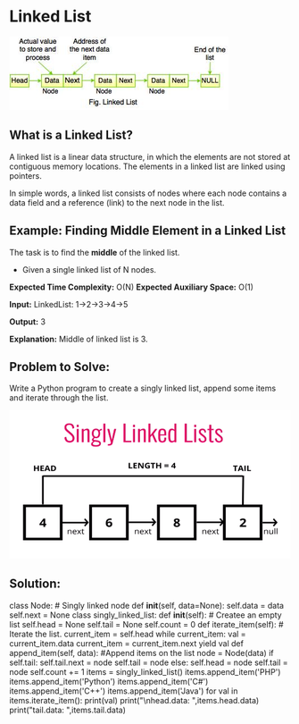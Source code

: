 # Linked List

![Linked List Example](Markdown-Images/linked-list-ex.jpeg)

## What is a Linked List?

A linked list is a linear data structure, in which the elements are not stored at contiguous memory locations.
The elements in a linked list are linked using pointers.

In simple words, a linked list consists of nodes where each node contains a data field and a reference (link)
to the next node in the list.

## Example: Finding Middle Element in a Linked List

The task is to find the **middle** of the linked list.

* Given a single linked list of N nodes.

**Expected Time Complexity:** O(N)
**Expected Auxiliary Space:** O(1) 

**Input:**
LinkedList: 1->2->3->4->5

**Output:** 3

**Explanation:**
Middle of linked list is 3.

## Problem to Solve:

Write a Python program to create a singly linked list, append some items and iterate through the list.

![Image of a Singly Linked List](Markdown-Images/singly-linked-list.png)

## Solution:

class Node:
    # Singly linked node
    def __init__(self, data=None):
        self.data = data
        self.next = None
class singly_linked_list:
    def __init__(self):
        # Createe an empty list
        self.head = None
        self.tail = None
        self.count = 0
    def iterate_item(self):
        # Iterate the list.
        current_item = self.head
        while current_item:
            val = current_item.data
            current_item = current_item.next
            yield val
    def append_item(self, data):
        #Append items on the list
        node = Node(data)
        if self.tail:
            self.tail.next = node
            self.tail = node
        else:
            self.head = node
            self.tail = node
        self.count += 1
items = singly_linked_list()
items.append_item('PHP')
items.append_item('Python')
items.append_item('C#')
items.append_item('C++')
items.append_item('Java')
for val in items.iterate_item():
    print(val)
print("\nhead.data: ",items.head.data)
print("tail.data: ",items.tail.data)
